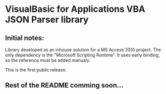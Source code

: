 VisualBasic for Applications VBA JSON Parser library
====================================================

## Initial notes:
Library developed as an inhouse solution for a MS Access 2010 project.
The only dependency is the "Microsoft Scripting Runtime".
It uses early binding, so the reference must be added manualy.

This is the first public release.

## Rest of the README comming soon...